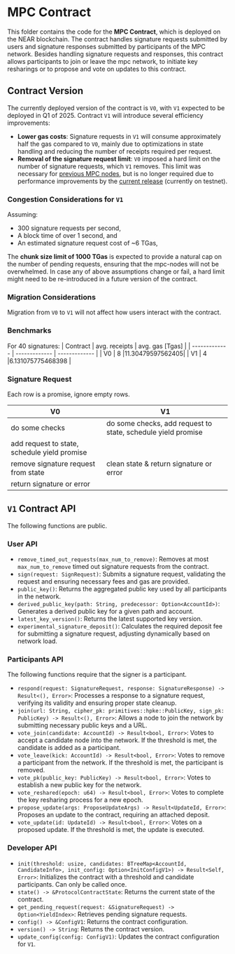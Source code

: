 # MPC Contract

This folder contains the code for the **MPC Contract**, which is deployed on the NEAR blockchain.
The contract handles signature requests submitted by users and signature responses submitted by participants of the MPC network.
Besides handling signature requests and responses, this contract allows participants to join or leave the mpc network, to initiate key resharings or to propose and vote on updates to this contract.

## Contract Version
The currently deployed version of the contract is `V0`, with `V1` expected to be deployed in Q1 of 2025. Contract `V1` will introduce several efficiency improvements:

- **Lower gas costs**: Signature requests in `V1` will consume approximately half the gas compared to `V0`, mainly due to optimizations in state handling and reducing the number of receipts required per request.
- **Removal of the signature request limit**: `V0` imposed a hard limit on the number of signature requests, which `V1` removes. This limit was necessary for [previous MPC nodes](https://github.com/near/mpc/releases/tag/1.0.0-rc.5), but is no longer required due to performance improvements by the [current release](https://github.com/Near-One/mpc/releases/tag/testnet-upgrade) (currently on testnet). 

### Congestion Considerations for `V1`

Assuming:
- 300 signature requests per second,
- A block time of over 1 second, and
- An estimated signature request cost of ~6 TGas,

The **chunk size limit of 1000 TGas** is expected to provide a natural cap on the number of pending requests, ensuring that the mpc-nodes will not be overwhelmed.
In case any of above assumptions change or fail, a hard limit might need to be re-introduced in a future version of the contract.

### Migration Considerations

Migration from `V0` to `V1` will not affect how users interact with the contract.

### Benchmarks
For 40 signatures:
| Contract  | avg. receipts | avg. gas [Tgas] |
| ------------- | ------------- | ------------- |
| V0  | 8  |11.30479597562405|
| V1  | 4  |6.131075775468398 |

### Signature Request
Each row is a promise, ignore empty rows.

| V0  | V1 |
| ------------- | ------------- |
 do some checks | do some checks, add request to state, schedule yield promise
add request to state, schedule yield promise | 
 remove signature request from state | clean state & return signature or error 
 return signature or error | 

## `V1` Contract API
The following functions are public.

### User API
- `remove_timed_out_requests(max_num_to_remove)`:
Removes at most `max_num_to_remove` timed out signature requests from the contract.
- `sign(request: SignRequest)`:
Submits a signature request, validating the request and ensuring necessary fees and gas are provided.
- `public_key()`:
Returns the aggregated public key used by all participants in the network.
- `derived_public_key(path: String, predecessor: Option<AccountId>)`:
Generates a derived public key for a given path and account.
- `latest_key_version()`:
Returns the latest supported key version.
- `experimental_signature_deposit()`:
Calculates the required deposit fee for submitting a signature request, adjusting dynamically based on network load.


### Participants API

The following functions require that the signer is a participant.

- `respond(request: SignatureRequest, response: SignatureResponse) -> Result<(), Error>`:
Processes a response to a signature request, verifying its validity and ensuring proper state cleanup.
- `join(url: String, cipher_pk: primitives::hpke::PublicKey, sign_pk: PublicKey) -> Result<(), Error>`:
Allows a node to join the network by submitting necessary public keys and a URL.
- `vote_join(candidate: AccountId) -> Result<bool, Error>`:
Votes to accept a candidate node into the network. If the threshold is met, the candidate is added as a participant.
- `vote_leave(kick: AccountId) -> Result<bool, Error>`:
Votes to remove a participant from the network. If the threshold is met, the participant is removed.
- `vote_pk(public_key: PublicKey) -> Result<bool, Error>`:
Votes to establish a new public key for the network.
- `vote_reshared(epoch: u64) -> Result<bool, Error>`:
Votes to complete the key resharing process for a new epoch.
- `propose_update(args: ProposeUpdateArgs) -> Result<UpdateId, Error>`:
Proposes an update to the contract, requiring an attached deposit.
- `vote_update(id: UpdateId) -> Result<bool, Error>`:
Votes on a proposed update. If the threshold is met, the update is executed.


### Developer API

- `init(threshold: usize, candidates: BTreeMap<AccountId, CandidateInfo>, init_config: Option<InitConfigV1>) -> Result<Self, Error>`:
Initializes the contract with a threshold and candidate participants. Can only be called once.
- `state() -> &ProtocolContractState`:
Returns the current state of the contract.
- `get_pending_request(request: &SignatureRequest) -> Option<YieldIndex>`:
Retrieves pending signature requests.
- `config() -> &ConfigV1`:
Returns the contract configuration.
- `version() -> String`:
Returns the contract version.
- `update_config(config: ConfigV1)`:
Updates the contract configuration for `V1`.


